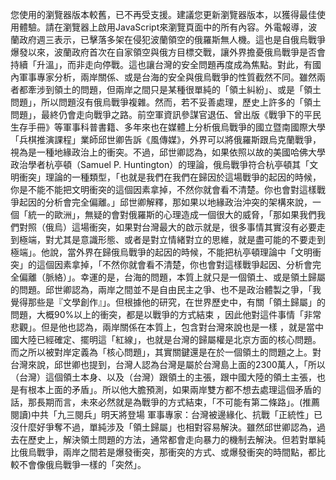 您使用的瀏覽器版本較舊，已不再受支援。建議您更新瀏覽器版本，以獲得最佳使用體驗。請在瀏覽器上啟用JavaScript來瀏覽頁面中的所有內容。外電報導，波蘭政府週三表示，已擊落多架在侵犯波蘭領空的俄羅斯無人機。這也是自俄烏戰爭爆發以來，波蘭政府首次在自家領空與俄方目標交戰，讓外界擔憂俄烏戰爭是否會持續「升溫」，而非走向停戰。這也讓台灣的安全問題再度成為焦點。對此，有國內軍事專家分析，兩岸關係、或是台海的安全與俄烏戰爭的性質截然不同。雖然兩者都牽涉到領土的問題，但兩岸之間只是某種很單純的「領土糾紛」、或是「領土問題」，所以問題沒有俄烏戰爭複雜。然而，若不妥善處理，歷史上許多的「領土問題」，最終仍會走向戰爭之路。前空軍資訊參謀官退伍、曾出版《戰爭下的平民生存手冊》等軍事科普書籍、多年來也在媒體上分析俄烏戰爭的國立暨南國際大學「兵棋推演課程」業師邱世卿告訴《風傳媒》，外界可以將俄羅斯跟烏克蘭戰爭，視為是一種地緣政治上的衝突。不過，邱世卿認為，如果依照以故的美國哈佛大學政治學者杭亭頓（Samuel P. Huntington）的理論，俄烏戰爭符合杭亭頓其「文明衝突」理論的一種類型，「也就是我們在我們在歸因於這場戰爭的起因的時候，你是不能不能把文明衝突的這個因素拿掉，不然你就會看不清楚。你也會對這樣戰爭起因的分析會完全偏離。」邱世卿解釋，那如果以地緣政治沖突的架構來說，一個「統一的歐洲」，無疑的會對俄羅斯的心理造成一個很大的威脅，「那如果我們我們對照（俄烏）這場衝突，如果對台灣最大的啟示就是，很多事情其實沒有必要走到極端，對尤其是意識形態、或者是對立情緒對立的思維，就是盡可能的不要走到極端」。他說，當外界在歸俄烏戰爭的起因的時候，不能把杭亭頓理論中「文明衝突」的這個因素拿掉，「不然你就會看不清楚，你也會對這樣戰爭起因、分析會完全偏離（脈絡）」。幸運的是，台海的問題，本質上就只是一個領土、或是領土歸屬的問題。邱世卿認為，兩岸之間並不是自由民主之爭、也不是政治體製之爭，「我覺得那些是『文學創作』」。但根據他的研究，在世界歷史中，有關「領土歸屬」的問題，大概90%以上的衝突，都是以戰爭的方式結束 ，因此他對這件事情「非常悲觀」。但是他也認為，兩岸關係在本質上，包含對台灣來說也是一樣 ，就是當中國大陸已經確定、擺明這「紅線」，也就是台灣的歸屬權是北京方面的核心問題。 而之所以被對岸定義為「核心問題」，其實關鍵還是在於一個領土的問題之上。對台灣來說，邱世卿也提到，台灣人認為台灣是屬於台灣島上面的2300萬人，「所以（台灣）這個領土本身、以及（台灣）跟領土的主張，跟中國大陸的領土主張，也是有根本上面的矛盾」。所以他大膽預測，如果兩岸雙方都不想去處理這個矛盾的話，那長期而言，未來必然就是為戰爭的方式結束，「不可能有第二條路」。(推薦閱讀)中共「九三閱兵」明天將登場 軍事專家：台灣被邊緣化、抗戰「正統性」已沒什麼好爭奪不過，單純涉及「領土歸屬」也相對容易解決。雖然邱世卿認為，過去在歷史上，解決領土問題的方法，通常都會走向暴力的機制去解決。但若對單純比俄烏戰爭，兩岸之間若是爆發衝突，那衝突的方式、或爆發衝突的時間點，都比較不會像俄烏戰爭一樣的「突然」。